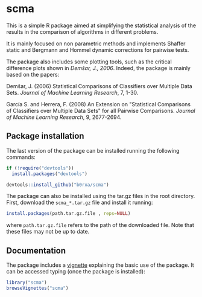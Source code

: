 # scma
This is a simple R package aimed at simplifying the statistical analysis of the results in the comparison of algorithms in different problems.

It is mainly focused on non parametric methods and implements Shaffer static and Bergmann and Hommel dynamic corrections for pairwise tests.

The package also includes some plotting tools, such as the critical difference plots shown in _Demšar, J., 2006_. Indeed, the package is mainly based on the papers:

Demšar, J. (2006) Statistical Comparisons of Classifiers over Multiple Data Sets. _Journal of Machine Learning Research_, 7, 1-30.

García S. and Herrera, F. (2008) An Extension on "Statistical Comparisons of Classifiers over Multiple Data Sets" for all Pairwise Comparisons. _Journal of Machine Learning Research_, 9, 2677-2694.

## Package installation

The last version of the package can be installed running the following commands:

```r
if (!require("devtools"))
  install.packages("devtools")

devtools::install_github("b0rxa/scma")
```
The package can also be installed using the tar.gz files in the root directory. First, download the `scma_*.tar.gz` file and install it running:

```r
install.packages(path.tar.gz.file , reps=NULL)
```

where `path.tar.gz.file` refers to the path of the downloaded file. Note that these files may not be up to date.


## Documentation

The package includes a [vignette](http://htmlpreview.github.io/?https://github.com/b0rxa/scma/blob/master/inst/doc/Statistical%20comparison%20of%20multiple%20algorithms%20in%20multiple%20problems.html) explaining the basic use of the package. It can be accessed typing (once the package is installed):

```r
library("scma")
browseVignettes("scma")
``` 
